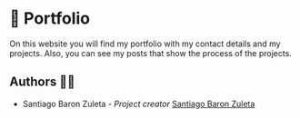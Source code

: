 # 💼 Portfolio

On this website you will find my portfolio with my contact details and my projects. Also, you can see my posts that show the process of the projects.

## Authors 🦸‍♀️

- Santiago Baron Zuleta - *Project creator* [Santiago Baron Zuleta](https://github.com/santiagobaronz)
